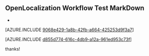 ## OpenLocalization Workflow Test MarkDown
* 

[AZURE.INCLUDE [9068e429-1a8b-42fb-a664-425253d9f3a7](calleeMd1.md)]



[AZURE.INCLUDE [d855d774-616c-4db9-a12a-961ed953c73f](calleeMd2.md)]

 
thanks!